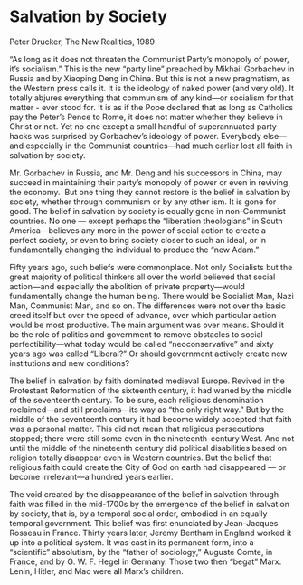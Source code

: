 # Salvation by Society

Peter Drucker, The New Realities, 1989

“As long as it does not threaten the Communist Party’s monopoly of
power, it’s socialism.” This is the new “party line” preached by
Mikhail Gorbachev in Russia and by Xiaoping Deng in China. But this is
not a new pragmatism, as the Western press calls it. It is the
ideology of naked power (and very old). It totally abjures everything
that communism of any kind—or socialism for that matter - ever stood
for. It is as if the Pope declared that as long as Catholics pay the
Peter’s Pence to Rome, it does not matter whether they believe in
Christ or not. Yet no one except a small handful of superannuated
party hacks was surprised by Gorbachev’s ideology of power. Everybody
else—and especially in the Communist countries—had much earlier lost
all faith in salvation by society.

Mr. Gorbachev in Russia, and Mr. Deng and his successors in China, may
succeed in maintaining their party’s monopoly of power or even in
reviving the economy.  But one thing they cannot restore is the belief
in salvation by society, whether through communism or by any other
ism. It is gone for good. The belief in salvation by society is
equally gone in non-Communist countries. No one — except perhaps the
“liberation theologians” in South America—believes any more in the
power of social action to create a perfect society, or even to bring
society closer to such an ideal, or in fundamentally changing the
individual to produce the “new Adam.”

Fifty years ago, such beliefs were commonplace. Not only Socialists
but the great majority of political thinkers all over the world
believed that social action—and especially the abolition of private
property—would fundamentally change the human being. There would be
Socialist Man, Nazi Man, Communist Man, and so on. The differences
were not over the basic creed itself but over the speed of advance,
over which particular action would be most productive. The main
argument was over means. Should it be the role of politics and
government to remove obstacles to social perfectibility—what today
would be called “neoconservative” and sixty years ago was called
“Liberal?” Or should government actively create new institutions and
new conditions?

The belief in salvation by faith dominated medieval Europe. Revived in
the Protestant Reformation of the sixteenth century, it had waned by
the middle of the seventeenth century. To be sure, each religious
denomination roclaimed—and still proclaims—its way as “the only right
way.” But by the middle of the seventeenth century it had become
widely accepted that faith was a personal matter. This did not mean
that religious persecutions stopped; there were still some even in the
nineteenth-century West. And not until the middle of the nineteenth
century did political disabilities based on religion totally disappear
even in Western countries. But the belief that religious faith could
create the City of God on earth had disappeared — or become
irrelevant—a hundred years earlier.

The void created by the disappearance of the belief in salvation
through faith was filled in the mid-1700s by the emergence of the
belief in salvation by society, that is, by a temporal social order,
embodied in an equally temporal government. This belief was first
enunciated by Jean-Jacques Rosseau in France. Thirty years later,
Jeremy Bentham in England worked it up into a political system. It was
cast in its permanent form, into a “scientific” absolutism, by the
“father of sociology,” Auguste Comte, in France, and by G. W. F. Hegel
in Germany. Those two then “begat” Marx. Lenin, Hitler, and Mao were
all Marx’s children.

